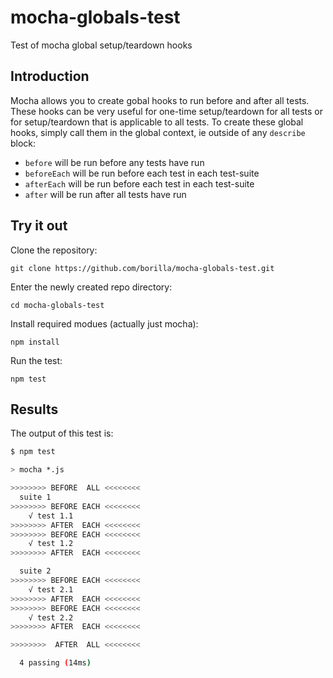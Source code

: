 # mocha-globals-test
Test of mocha global setup/teardown hooks

## Introduction

Mocha allows you to create gobal hooks to run before and after all tests. These hooks
can be very useful for one-time setup/teardown for all tests or for setup/teardown that
is applicable to all tests. To create these global hooks, simply call them in the
global context, ie outside of any `describe` block:

- `before` will be run before any tests have run
- `beforeEach` will be run before each test in each test-suite
- `afterEach` will be run before each test in each test-suite
- `after` will be run after all tests have run

## Try it out

Clone the repository:
```
git clone https://github.com/borilla/mocha-globals-test.git
```

Enter the newly created repo directory:
```
cd mocha-globals-test
```

Install required modues (actually just mocha):
```
npm install
```

Run the test:
```
npm test
```

## Results

The output of this test is:

```sh
$ npm test

> mocha *.js

>>>>>>>> BEFORE  ALL <<<<<<<<
  suite 1
>>>>>>>> BEFORE EACH <<<<<<<<
    √ test 1.1
>>>>>>>> AFTER  EACH <<<<<<<<
>>>>>>>> BEFORE EACH <<<<<<<<
    √ test 1.2
>>>>>>>> AFTER  EACH <<<<<<<<

  suite 2
>>>>>>>> BEFORE EACH <<<<<<<<
    √ test 2.1
>>>>>>>> AFTER  EACH <<<<<<<<
>>>>>>>> BEFORE EACH <<<<<<<<
    √ test 2.2
>>>>>>>> AFTER  EACH <<<<<<<<

>>>>>>>>  AFTER  ALL <<<<<<<<

  4 passing (14ms)
```

